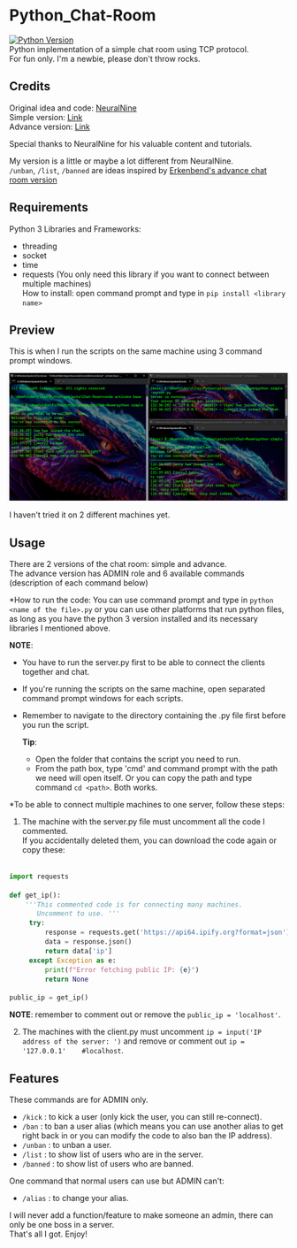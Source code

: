 # Python_Chat-Room

[![Python Version](https://img.shields.io/badge/python-3.8-blue.svg)](https://www.python.org/downloads/release/python-380/) <br>
Python implementation of a simple chat room using TCP protocol. <br>
For fun only. I'm a newbie, please don't throw rocks. <br>

## Credits

Original idea and code: [NeuralNine](https://www.youtube.com/@NeuralNine) <br>
Simple version: [Link](https://youtu.be/3UOyky9sEQY?si=ZfhIld_oTzGdTsgC) <br>
Advance version: [Link](https://youtu.be/F_JDA96AdEI?si=naX_kLDcCWYCMohQ) <br>

Special thanks to NeuralNine for his valuable content and tutorials. <br>

My version is a little or maybe a lot different from NeuralNine. <br>
`/unban`, `/list`, `/banned` are ideas inspired by [Erkenbend's advance chat room version](https://github.com/Erkenbend/tcp-chat-room) <br>

## Requirements

Python 3
Libraries and Frameworks: 
- threading
- socket
- time
- requests  (You only need this library if you want to connect between multiple machines) <br>
How to install: open command prompt and type in `pip install <library name>` <br>

## Preview

This is when I run the scripts on the same machine using 3 command prompt windows. <br>

![Alt Text](example.png)

I haven't tried it on 2 different machines yet. <br>

## Usage

There are 2 versions of the chat room: simple and advance. <br>
The advance version has ADMIN role and 6 available commands (description of each command below) <br>

*How to run the code: You can use command prompt and type in `python <name of the file>.py` or you can use other platforms that run python files, as long as you have the python 3 version installed and its necessary libraries I mentioned above. <br>

**NOTE**: 
- You have to run the server.py first to be able to connect the clients together and chat. <br>
- If you're running the scripts on the same machine, open separated command prompt windows for each scripts. <br>
- Remember to navigate to the directory containing the .py file first before you run the script. <br>
  
  **Tip**:
  - Open the folder that contains the script you need to run. <br>
  - From the path box, type 'cmd' and command prompt with the path we need will open itself. Or you can copy the path and type command `cd <path>`. Both works. <br>

*To be able to connect multiple machines to one server, follow these steps: <br>

1. The machine with the server.py file must uncomment all the code I commented. <br>
If you accidentally deleted them, you can download the code again or copy these:

```python

import requests

def get_ip():
    '''This commented code is for connecting many machines.
       Uncomment to use. '''
     try:
         response = requests.get('https://api64.ipify.org?format=json')
         data = response.json()
         return data['ip']
     except Exception as e:
         print(f"Error fetching public IP: {e}")
         return None
         
public_ip = get_ip()

```

**NOTE**: remember to comment out or remove the `public_ip = 'localhost'`.

2. The machines with the client.py must uncomment `ip = input('IP address of the server: ')` and remove or comment out `ip = '127.0.0.1'    #localhost`.


## Features

These commands are for ADMIN only.
- `/kick` : to kick a user (only kick the user, you can still re-connect).
- `/ban` : to ban a user alias (which means you can use another alias to get right back in or you can modify the code to also ban the IP address).
- `/unban` : to unban a user.
- `/list` : to show list of users who are in the server.
- `/banned` : to show list of users who are banned.
  
One command that normal users can use but ADMIN can't:  
- `/alias` : to change your alias.
  
I will never add a function/feature to make someone an admin, there can only be one boss in a server. <br>
That's all I got. Enjoy!




